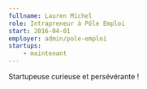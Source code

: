 ```yaml
---
fullname: Lauren Michel
role: Intrapreneur à Pôle Emploi
start: 2016-04-01
employer: admin/pole-emploi
startups:
    - maintenant
---
```


Startupeuse curieuse et persévérante !
